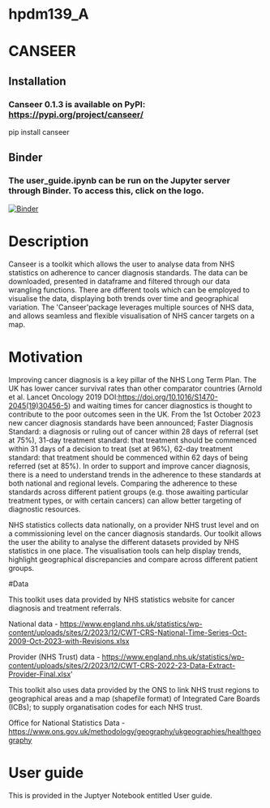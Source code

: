 # hpdm139_A
# CANSEER 

## Installation 
### Canseer 0.1.3 is available on PyPI: https://pypi.org/project/canseer/
pip install canseer

## Binder
### The user_guide.ipynb can be run on the Jupyter server through Binder. To access this, click on the logo.
[![Binder](https://mybinder.org/badge_logo.svg)](https://mybinder.org/v2/gh/ploginovic/hpdm139_A2.git/HEAD)



# Description 
Canseer is a toolkit which allows the user to analyse data from NHS statistics on adherence to cancer diagnosis standards. The data can be downloaded, presented in dataframe and filtered through our data wrangling functions. There are different tools which can be employed to visualise the data, displaying both trends over time and geographical variation.
The 'Canseer'package leverages multiple sources of NHS data, and allows seamless and flexible visualisation of NHS cancer targets on a map.

# Motivation 

Improving cancer diagnosis is a key pillar of the NHS Long Term Plan. The UK has lower cancer survival rates than other comparator countries (Arnold et al. Lancet Oncology 2019 DOI:https://doi.org/10.1016/S1470-2045(19)30456-5) and waiting times for cancer diagnostics is thought to contribute to the poor outcomes seen in the UK. From the 1st October 2023 new cancer diagnosis standards have been announced; Faster Diagnosis Standard: a diagnosis or ruling out of cancer within 28 days of referral (set at 75%), 31-day treatment standard: that treatment should be commenced within 31 days of a decision to treat (set at 96%), 62-day treatment standard: that treatment should be commenced within 62 days of being referred (set at 85%). In order to support and improve cancer diagnosis, there is a need to understand trends in the adherence to these standards at both national and regional levels. Comparing the adherence to these standards across different patient groups (e.g. those awaiting particular treatment types, or with certain cancers) can allow better targeting of diagnostic resources.


NHS statistics collects data nationally, on a provider NHS trust level and on a commissioning level on the cancer diagnosis standards. Our toolkit allows the user the ability to analyse the different datasets provided by NHS statistics in one place. The visualisation tools can help display trends, highlight geographical discrepancies and compare across different patient groups.


#Data

This toolkit uses data provided by NHS statistics website for cancer diagnosis and treatment referrals.

National data - https://www.england.nhs.uk/statistics/wp-content/uploads/sites/2/2023/12/CWT-CRS-National-Time-Series-Oct-2009-Oct-2023-with-Revisions.xlsx

Provider (NHS Trust) data - https://www.england.nhs.uk/statistics/wp-content/uploads/sites/2/2023/12/CWT-CRS-2022-23-Data-Extract-Provider-Final.xlsx'

This toolkit also uses data provided by the ONS to link NHS trust regions to geographical areas and a map (shapefile format) of Integrated Care Boards (ICBs); to supply organatisation codes for each NHS trust.

Office for National Statistics Data - https://www.ons.gov.uk/methodology/geography/ukgeographies/healthgeography
 

# User guide 

This is provided in the Juptyer Notebook entitled User guide.


 
